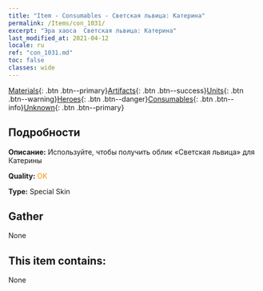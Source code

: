 ```yaml
---
title: "Item - Consumables - Светская львица: Катерина"
permalink: /Items/con_1031/
excerpt: "Эра хаоса  Светская львица: Катерина"
last_modified_at: 2021-04-12
locale: ru
ref: "con_1031.md"
toc: false
classes: wide
---
```

 [Materials](/ru/Items/){: .btn .btn--primary}[Artifacts](/ru/Items/Artifacts/){: .btn .btn--success}[Units](/ru/Items/Units/){: .btn .btn--warning}[Heroes](/ru/Items/Heroes/){: .btn .btn--danger}[Consumables](/ru/Items/Consumables/){: .btn .btn--info}[Unknown](/ru/Items/Unknown/){: .btn .btn--primary}

## Подробности
 **Описание:** Используйте, чтобы получить облик «Светская львица» для Катерины

 **Quality:** <span style="color: #FF8C00">OK</span>

 **Type:** Special Skin

## Gather

  None

## This item contains:

  None

